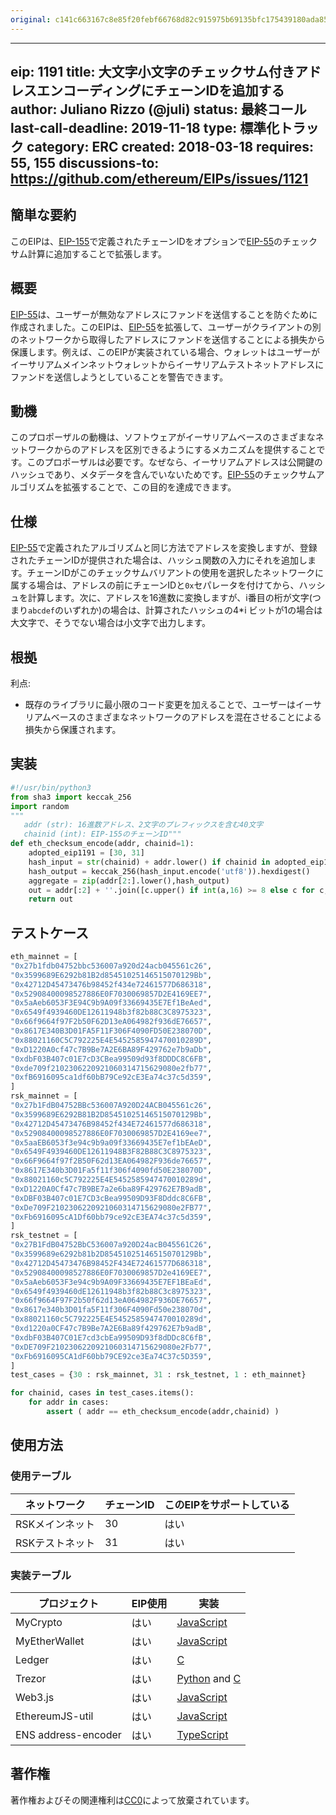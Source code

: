 ```yaml
---
original: c141c663167c8e85f20febf66768d82c915975b69135bfc175439180ada85993
---
```


---
eip: 1191
title: 大文字小文字のチェックサム付きアドレスエンコーディングにチェーンIDを追加する
author: Juliano Rizzo (@juli)
status: 最終コール
last-call-deadline: 2019-11-18
type: 標準化トラック
category: ERC
created: 2018-03-18
requires: 55, 155
discussions-to: https://github.com/ethereum/EIPs/issues/1121
---

## 簡単な要約

このEIPは、[EIP-155](./eip-155.md)で定義されたチェーンIDをオプションで[EIP-55](./eip-55.md)のチェックサム計算に追加することで拡張します。

## 概要

[EIP-55](./eip-55.md)は、ユーザーが無効なアドレスにファンドを送信することを防ぐために作成されました。このEIPは、[EIP-55](./eip-55.md)を拡張して、ユーザーがクライアントの別のネットワークから取得したアドレスにファンドを送信することによる損失から保護します。例えば、このEIPが実装されている場合、ウォレットはユーザーがイーサリアムメインネットウォレットからイーサリアムテストネットアドレスにファンドを送信しようとしていることを警告できます。

## 動機

このプロポーザルの動機は、ソフトウェアがイーサリアムベースのさまざまなネットワークからのアドレスを区別できるようにするメカニズムを提供することです。このプロポーザルは必要です。なぜなら、イーサリアムアドレスは公開鍵のハッシュであり、メタデータを含んでいないためです。[EIP-55](./eip-55.md)のチェックサムアルゴリズムを拡張することで、この目的を達成できます。

## 仕様

[EIP-55](./eip-55.md)で定義されたアルゴリズムと同じ方法でアドレスを変換しますが、登録されたチェーンIDが提供された場合は、ハッシュ関数の入力にそれを追加します。チェーンIDがこのチェックサムバリアントの使用を選択したネットワークに属する場合は、アドレスの前にチェーンIDと`0x`セパレータを付けてから、ハッシュを計算します。次に、アドレスを16進数に変換しますが、i番目の桁が文字(つまり`abcdef`のいずれか)の場合は、計算されたハッシュの4*i ビットが1の場合は大文字で、そうでない場合は小文字で出力します。

## 根拠

利点:

- 既存のライブラリに最小限のコード変更を加えることで、ユーザーはイーサリアムベースのさまざまなネットワークのアドレスを混在させることによる損失から保護されます。

## 実装

```python
#!/usr/bin/python3
from sha3 import keccak_256
import random
"""
   addr (str): 16進数アドレス、2文字のプレフィックスを含む40文字
   chainid (int): EIP-155のチェーンID"""
def eth_checksum_encode(addr, chainid=1):
    adopted_eip1191 = [30, 31]
    hash_input = str(chainid) + addr.lower() if chainid in adopted_eip1191 else addr[2:].lower()
    hash_output = keccak_256(hash_input.encode('utf8')).hexdigest()
    aggregate = zip(addr[2:].lower(),hash_output)
    out = addr[:2] + ''.join([c.upper() if int(a,16) >= 8 else c for c,a in aggregate])
    return out
```

## テストケース

```python
eth_mainnet = [
"0x27b1fdb04752bbc536007a920d24acb045561c26",
"0x3599689E6292b81B2d85451025146515070129Bb",
"0x42712D45473476b98452f434e72461577D686318",
"0x52908400098527886E0F7030069857D2E4169EE7",
"0x5aAeb6053F3E94C9b9A09f33669435E7Ef1BeAed",
"0x6549f4939460DE12611948b3f82b88C3C8975323",
"0x66f9664f97F2b50F62D13eA064982f936dE76657",
"0x8617E340B3D01FA5F11F306F4090FD50E238070D",
"0x88021160C5C792225E4E5452585947470010289D",
"0xD1220A0cf47c7B9Be7A2E6BA89F429762e7b9aDb",
"0xdbF03B407c01E7cD3CBea99509d93f8DDDC8C6FB",
"0xde709f2102306220921060314715629080e2fb77",
"0xfB6916095ca1df60bB79Ce92cE3Ea74c37c5d359",
]
rsk_mainnet = [
"0x27b1FdB04752BBc536007A920D24ACB045561c26",
"0x3599689E6292B81B2D85451025146515070129Bb",
"0x42712D45473476B98452f434E72461577d686318",
"0x52908400098527886E0F7030069857D2E4169ee7",
"0x5aaEB6053f3e94c9b9a09f33669435E7ef1bEAeD",
"0x6549F4939460DE12611948B3F82B88C3C8975323",
"0x66F9664f97f2B50F62d13EA064982F936de76657",
"0x8617E340b3D01Fa5f11f306f4090fd50E238070D",
"0x88021160c5C792225E4E5452585947470010289d",
"0xD1220A0Cf47c7B9BE7a2e6ba89F429762E7B9adB",
"0xDBF03B407c01E7CD3cBea99509D93F8Dddc8C6FB",
"0xDe709F2102306220921060314715629080e2FB77",
"0xFb6916095cA1Df60bb79ce92cE3EA74c37c5d359",
]
rsk_testnet = [
"0x27B1FdB04752BbC536007a920D24acB045561C26",
"0x3599689e6292b81b2D85451025146515070129Bb",
"0x42712D45473476B98452F434E72461577D686318",
"0x52908400098527886E0F7030069857D2e4169EE7",
"0x5aAeb6053F3e94c9b9A09F33669435E7EF1BEaEd",
"0x6549f4939460dE12611948b3f82b88C3c8975323",
"0x66f9664F97F2b50f62d13eA064982F936DE76657",
"0x8617e340b3D01fa5F11f306F4090Fd50e238070d",
"0x88021160c5C792225E4E5452585947470010289d",
"0xd1220a0CF47c7B9Be7A2E6Ba89f429762E7b9adB",
"0xdbF03B407C01E7cd3cbEa99509D93f8dDDc8C6fB",
"0xDE709F2102306220921060314715629080e2Fb77",
"0xFb6916095CA1dF60bb79CE92ce3Ea74C37c5D359",
]
test_cases = {30 : rsk_mainnet, 31 : rsk_testnet, 1 : eth_mainnet}

for chainid, cases in test_cases.items():
    for addr in cases:
        assert ( addr == eth_checksum_encode(addr,chainid) )
```

## 使用方法

### 使用テーブル

| ネットワーク | チェーンID | このEIPをサポートしている |
|-|-|-|
| RSKメインネット | 30 | はい |
| RSKテストネット | 31 | はい |

### 実装テーブル

| プロジェクト | EIP使用 | 実装 |
|-|-|-|
| MyCrypto | はい | [JavaScript](https://github.com/MyCryptoHQ/MyCrypto/blob/develop/common/utils/formatters.ts#L126) |
| MyEtherWallet | はい | [JavaScript](https://github.com/MyEtherWallet/MyEtherWallet/blob/73c4a24f8f67c655749ac990c5b62efd92a2b11a/src/helpers/addressUtils.js#L22) |
| Ledger | はい | [C](https://github.com/LedgerHQ/ledger-app-eth/blob/master/src_common/ethUtils.c#L203) |
| Trezor | はい | [Python](https://github.com/trezor/trezor-core/blob/270bf732121d004a4cd1ab129adaccf7346ff1db/src/apps/ethereum/get_address.py#L32) and [C](https://github.com/trezor/trezor-crypto/blob/4153e662b60a0d83c1be15150f18483a37e9092c/address.c#L62) |
| Web3.js | はい | [JavaScript](https://github.com/ethereum/web3.js/blob/aaf26c8806bc9fb60cf6dcb6658104963c6c7fc7/packages/web3-utils/src/Utils.js#L140) |
| EthereumJS-util | はい | [JavaScript](https://github.com/ethereumjs/ethereumjs-util/pull/204/commits/cdf0b3c996b05ac5b1f758f17ea9f9ed1847c1eb) |
| ENS address-encoder | はい | [TypeScript](https://github.com/ensdomains/address-encoder/commit/5bf53b13fa014646ea28c9e5f937361dc9b40590) |

## 著作権

著作権およびその関連権利は[CC0](../LICENSE.md)によって放棄されています。
